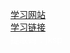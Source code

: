 [学习网站](https://weloma.net/410/)
<br/>
[学习链接](https://pan.baidu.com/s/1rkdUVokIOyi9JtP1-Xthcg)
<br/>
<font color="#ffffff">提取码：jksp</font>
